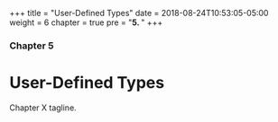 +++
title = "User-Defined Types"
date = 2018-08-24T10:53:05-05:00
weight = 6
chapter = true
pre = "<b>5. </b>"
+++

### Chapter 5

# User-Defined Types

Chapter X tagline.
